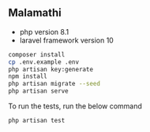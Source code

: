 ## Malamathi

- php version 8.1
- laravel framework version 10

```bash
composer install
cp .env.example .env
php artisan key:generate
npm install
php artisan migrate --seed 
php artisan serve 
```

To run the tests, run the below command

```bash
php artisan test
```

